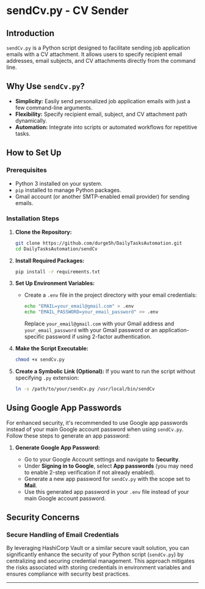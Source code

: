 # sendCv.py - CV Sender

## Introduction

`sendCv.py` is a Python script designed to facilitate sending job application emails with a CV attachment. It allows users to specify recipient email addresses, email subjects, and CV attachments directly from the command line.

## Why Use `sendCv.py`?

- **Simplicity:** Easily send personalized job application emails with just a few command-line arguments.
- **Flexibility:** Specify recipient email, subject, and CV attachment path dynamically.
- **Automation:** Integrate into scripts or automated workflows for repetitive tasks.

## How to Set Up

### Prerequisites

- Python 3 installed on your system.
- `pip` installed to manage Python packages.
- Gmail account (or another SMTP-enabled email provider) for sending emails.

### Installation Steps

1. **Clone the Repository:**
   ```sh
   git clone https://github.com/durge5h/DailyTasksAutomation.git
   cd DailyTasksAutomation/sendCv
   ```

2. **Install Required Packages:**
   ```sh
   pip install -r requirements.txt
   ```

3. **Set Up Environment Variables:**

   - Create a `.env` file in the project directory with your email credentials:
     ```sh
     echo "EMAIL=your_email@gmail.com" > .env
     echo "EMAIL_PASSWORD=your_email_password" >> .env
     ```
     Replace `your_email@gmail.com` with your Gmail address and `your_email_password` with your Gmail password or an application-specific password if using 2-factor authentication.

4. **Make the Script Executable:**
   ```sh
   chmod +x sendCv.py
   ```

5. **Create a Symbolic Link (Optional):**
   If you want to run the script without specifying `.py` extension:
   ```sh
   ln -s /path/to/your/sendCv.py /usr/local/bin/sendCv
   ```

## Using Google App Passwords

For enhanced security, it's recommended to use Google app passwords instead of your main Google account password when using `sendCv.py`. Follow these steps to generate an app password:

1. **Generate Google App Password:**

   - Go to your Google Account settings and navigate to **Security**.
   - Under **Signing in to Google**, select **App passwords** (you may need to enable 2-step verification if not already enabled).
   - Generate a new app password for `sendCv.py` with the scope set to **Mail**.
   - Use this generated app password in your `.env` file instead of your main Google account password.

## Security Concerns

### Secure Handling of Email Credentials


By leveraging HashiCorp Vault or a similar secure vault solution, you can significantly enhance the security of your Python script (`sendCv.py`) by centralizing and securing credential management. This approach mitigates the risks associated with storing credentials in environment variables and ensures compliance with security best practices.

---

